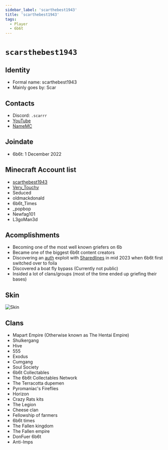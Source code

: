 ```yaml
---
sidebar_label: 'scarthebest1943'
title: 'scarthebest1943'
tags:
  - Player
  - 6b6t
---
```


# `scarsthebest1943`

## Identity
* Formal name: scarthebest1943
* Mainly goes by: Scar

## Contacts
* Discord: `.scarrr`
* [YouTube]( https://youtube.com/@verification-failed)
* [NameMC](https://namemc.com/profile/scarthebest1943.1)

## Joindate
* 6b6t: 1 December 2022

## Minecraft Account list
* [scarthebest1943](https://namemc.com/profile/scarthebest1943.1)
* [Very_Touchy](https://namemc.com/profile/Very_Touchy.1)
* Seduced
* oldmackdonald
* 6b6t_Times
* _popbop
* Newfag101
* L3goMan3d

## Acomplishments
* Becoming one of the most well known griefers on 6b
* Became one of the biggest 6b6t content creators 
* Discovering an [auth](https://www.youtube.com/watch?v=rZHIQOuM0tM) exploit with [Sharedlines](https://github.com/Verification-failed/6b6twiki/blob/main/docs/Players/sharedlines.md) in mid 2023 when 6b6t first switched over to foila
* Discovered a boat fly bypass (Currently not public)
* Insided a lot of clans/groups (most of the time ended up griefing their bases)

## Skin
![Skin](https://s.namemc.com/3d/skin/body.png?id=dd1b53c1fb347121&model=classic&theta=30&phi=21&time=90&width=100&height=200)

## Clans
* Mapart Empire (Otherwise known as The Hentai Empire)
* Shulkergang
* Hive
* 555
* Exodus
* Cumgang
* Soul Society
* 6b6t Collectables
* The 6b6t Collectables Network
* The Terracotta dupemen
* Pyromaniac's Fireflies
* Horizon
* Crazy Rats kits
* The Legion
* Cheese clan
* Fellowship of farmers
* 6b6t times
* The Fallen kingdom
* The Fallen empire
* DonFuer 6b6t
* Anti-Imps
